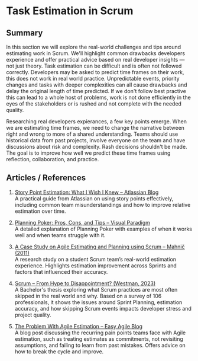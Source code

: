 # Task Estimation in Scrum

## Summary

In this section we will explore the real-world challenges and tips around estimating work in Scrum. We'll highlight common drawbacks developers experience and offer practical advice based on real developer insights — not just theory. Task estimation can be difficult and is often not followed correctly. Developers may be asked to predict time frames on their work, this does not work in real world practice. Unpredictable events, priority changes and tasks with deeper complexities can all cause drawbacks and delay the original length of time predicted. If we don't follow best practive this can lead to a whole host of problems, work is not done efficiently in the eyes of the stakeholders or is rushed and not complete with the needed quality.

Researching real developers expierances, a few key points emerge. When we are estimating time frames, we need to change the narrative between right and wrong to more of a shared understanding. Teams should use historical data from past projects, involve everyone on the team and have discussions about risk and complexity. Rash decisions shouldn't be made. The goal is to improve how well we predict these time frames using reflection, collaboration, and practice.



## Articles / References

1. [Story Point Estimation: What I Wish I Knew – Atlassian Blog](https://www.atlassian.com/agile/project-management/estimation)  
   A practical guide from Atlassian on using story points effectively, including common team misunderstandings and how to improve relative estimation over time.

2. [Planning Poker: Pros, Cons, and Tips – Visual Paradigm](https://www.visual-paradigm.com/scrum/planning-poker/)  
   A detailed explanation of Planning Poker with examples of when it works well and when teams struggle with it.

3. [A Case Study on Agile Estimating and Planning using Scrum – Mahnič (2011)](https://www.eejournal.ktu.lt/index.php/elt/article/view/372)  
   A research study on a student Scrum team’s real-world estimation experience. Highlights estimation improvement across Sprints and factors that influenced their accuracy.

4. [Scrum – From Hype to Disappointment? (Westman, 2023)](https://www.diva-portal.org/smash/record.jsf?pid=diva2%3A1766066)  
   A Bachelor's thesis exploring what Scrum practices are most often skipped in the real world and why. Based on a survey of 106 professionals, it shows the issues around Sprint Planning, estimation accuracy, and how skipping Scrum events impacts developer stress and 
   project quality.

5. [The Problem With Agile Estimation – Easy Agile Blog](https://www.easyagile.com/blog/problem-with-agile-estimation)  
   A blog post discussing the recurring pain points teams face with Agile estimation, such as treating estimates as commitments, not revisiting assumptions, and failing to learn from past mistakes. Offers advice on how to break the cycle and improve.
   

